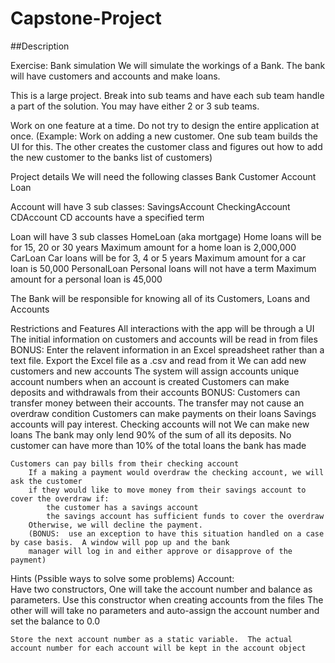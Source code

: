 # Capstone-Project

##Description

Exercise:  Bank simulation
We will simulate the workings of a Bank.  The bank will have customers and accounts and make loans.

This is a large project.  Break into sub teams and have each sub team handle a part of the solution.  You may have either 2 or 3 sub teams.

Work on one feature at a time.  Do not try to design the entire application at once.
(Example:  Work on adding a new customer.  One sub team builds the UI for this.  The other creates the customer class 
and figures out how to add the new customer to the banks list of customers)


Project details
We will need the following classes
	Bank
	Customer
	Account
	Loan

Account will have 3 sub classes:
	SavingsAccount
	CheckingAccount
	CDAccount
		CD accounts have a specified term

Loan will have 3 sub classes
	HomeLoan (aka mortgage)
		Home loans will be for 15, 20 or 30 years
		Maximum amount for a home loan is 2,000,000
	CarLoan
		Car loans will be for 3, 4 or 5 years
		Maximum amount for a car loan is 50,000
	PersonalLoan
		Personal loans will not have a term
		Maximum amount for a personal loan is 45,000

The Bank will be responsible for knowing all of its Customers, Loans and Accounts


Restrictions and Features
	All interactions with the app will be through a UI
	The initial information on customers and accounts will be read in from files
		BONUS:  Enter the relavent information in an Excel spreadsheet rather than a text file.  Export the Excel file as a .csv and read from it
	We can add new customers and new accounts
	The system will assign accounts unique account numbers when an account is created
	Customers can make deposits and withdrawals from their accounts
	BONUS:  Customers can transfer money between their accounts.  The transfer may not cause an overdraw condition
	Customers can make payments on their loans
	Savings accounts will pay interest.  Checking accounts will not
	We can make new loans
		The bank may only lend 90% of the sum of all its deposits.
		No customer can have more than 10% of the total loans the bank has made

	Customers can pay bills from their checking account
		If a making a payment would overdraw the checking account, we will ask the customer
		if they would like to move money from their savings account to cover the overdraw if:
			the customer has a savings account
			the savings account has sufficient funds to cover the overdraw
		Otherwise, we will decline the payment.  
		(BONUS:  use an exception to have this situation handled on a case by case basis.  A window will pop up and the bank 
		manager will log in and either approve or disapprove of the payment)

Hints (Pssible ways to solve some problems)
Account:  
	Have two constructors,  One will take the account number and balance as parameters.  Use this constructor when creating accounts from the files
	The other will will take no parameters and auto-assign the account number and set the balance to 0.0

	Store the next account number as a static variable.  The actual account number for each account will be kept in the account object
